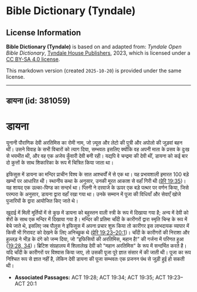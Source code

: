# Bible Dictionary (Tyndale)

## License Information

**Bible Dictionary (Tyndale)** is based on and adapted from: _Tyndale Open Bible Dictionary_, [Tyndale House Publishers](https://tyndaleopenresources.com/), 2023, which is licensed under a [CC BY-SA 4.0 license](https://creativecommons.org/licenses/by-sa/4.0/legalcode.en).

This markdown version (created `2025-10-20`) is provided under the same license.



--------------------------------

## डायना (id: 381059)

डायना
=====

यूनानी पौराणिक देवी अरतिमिस का रोमी नाम, जो ज़्यूस और लेटो की पुत्री और अपोलो की जुड़वां बहन थीं। उसने विवाह के सभी विचारों को त्याग दिया, सम्भवतः इसलिए क्योंकि वह अपनी माता के प्रसव के दुःख से भयभीत थी, और वह एक अजेय कुँवारी देवी बनी रही। यद्यपि वे चन्द्रमा की देवी थीं, डायना को कई बार दो कुत्तों के साथ शिकारिका के रूप में चित्रित किया जाता था। 

इफिसुस में डायना का मन्दिर प्राचीन विश्व के सात आश्चर्यों में से एक था। यह प्रभावशाली इमारत 100 बड़े खम्भों पर आधारित थी। स्थानीय कथा के अनुसार, उनकी मूरत आकाश से वहाँ गिरी थी ([प्रेरि 19:35](https://ref.ly/Acts19:35))। यह शायद एक उल्का\-पिण्ड का सन्दर्भ था। प्लिनी ने दरवाजे के ऊपर एक बड़े पत्थर पर वर्णन किया, जिसे परम्परा के अनुसार, डायना द्वारा वहाँ रखा गया था। उनके सम्मान में पूजा की विधियाँ और सेवाएँ खोजे पुजारियों के द्वारा आयोजित किए जाते थे।

खुदाई में मिली मूर्तियों में से कुछ में डायना को बहुस्तन वाली स्त्री के रूप में दिखाया गया है; अन्य में देवी को शेरों के साथ एक मन्दिर में दिखाया गया है। मन्दिर की प्रतिमा चाँदी के कारीगरों द्वारा स्मृति चिन्ह के रूप में बेचे जाते थे, इसलिए जब पौलुस ने इफिसुस में अपना प्रचार शुरू किया तो कारीगर इस लाभदायक व्यापार में किसी भी गिरावट को देखने के लिए अनिच्छुक थे ([प्रेरि 19:23–20:1](https://ref.ly/Acts19:23-Acts20:1))। चाँदी के कारीगरों की निराशा और हुल्लड़ ने भीड़ के दंगे को जन्म दिया, जो “इफिसियों की अरतिमिस, महान है!” की गर्जना में परिणत हुआ ([19:28, 34](https://ref.ly/Acts19:28,Acts19:34))। ब्रिटिश संग्रहालय में शिलालेख देवी को "महान अरतिमिस" के रूप में सन्दर्भित करते है। यदि चाँदी के कारीगरों पर विश्वास किया जाए, तो उसकी पूजा पूरे ज्ञात संसार में की जाती थी। पूजा का रूप निश्चित रूप से ज्ञात नहीं है, लेकिन देवी डायना की पूजा सम्भवतः एक प्रजनन पंथ से जुड़ी हुई हो सकती थी।

* **Associated Passages:** ACT 19:28; ACT 19:34; ACT 19:35; ACT 19:23–ACT 20:1


